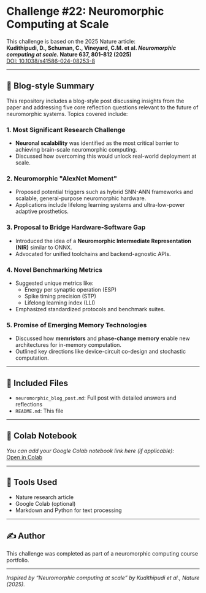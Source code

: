 # Challenge #22: Neuromorphic Computing at Scale

This challenge is based on the 2025 Nature article:  
**Kudithipudi, D., Schuman, C., Vineyard, C.M. et al. _Neuromorphic computing at scale._ Nature 637, 801–812 (2025)**  
[DOI: 10.1038/s41586-024-08253-8](https://doi.org/10.1038/s41586-024-08253-8)

---

## 🧠 Blog-style Summary

This repository includes a blog-style post discussing insights from the paper and addressing five core reflection questions relevant to the future of neuromorphic systems. Topics covered include:

### 1. Most Significant Research Challenge
- **Neuronal scalability** was identified as the most critical barrier to achieving brain-scale neuromorphic computing.
- Discussed how overcoming this would unlock real-world deployment at scale.

### 2. Neuromorphic "AlexNet Moment"
- Proposed potential triggers such as hybrid SNN-ANN frameworks and scalable, general-purpose neuromorphic hardware.
- Applications include lifelong learning systems and ultra-low-power adaptive prosthetics.

### 3. Proposal to Bridge Hardware-Software Gap
- Introduced the idea of a **Neuromorphic Intermediate Representation (NIR)** similar to ONNX.
- Advocated for unified toolchains and backend-agnostic APIs.

### 4. Novel Benchmarking Metrics
- Suggested unique metrics like:
  - Energy per synaptic operation (ESP)
  - Spike timing precision (STP)
  - Lifelong learning index (LLI)
- Emphasized standardized protocols and benchmark suites.

### 5. Promise of Emerging Memory Technologies
- Discussed how **memristors** and **phase-change memory** enable new architectures for in-memory computation.
- Outlined key directions like device-circuit co-design and stochastic computation.

---

## 📄 Included Files

- `neuromorphic_blog_post.md`: Full post with detailed answers and reflections
- `README.md`: This file

---

## 🔗 Colab Notebook

_You can add your Google Colab notebook link here (if applicable):_  
[Open in Colab](https://colab.research.google.com/)

---

## 🧰 Tools Used

- Nature research article
- Google Colab (optional)
- Markdown and Python for text processing

---

## ✍️ Author

This challenge was completed as part of a neuromorphic computing course portfolio.

---

*Inspired by “Neuromorphic computing at scale” by Kudithipudi et al., Nature (2025).*

